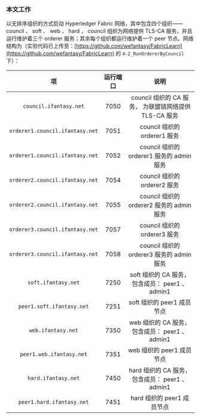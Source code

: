### 本文工作
以无排序组织的方式启动 Hyperledger Fabric 网络，其中包含四个组织—— council 、 soft 、 web 、 hard ， council 组织为网络提供 TLS-CA 服务，并且运行维护着三个 orderer 服务；其余每个组织都运行维护着一个 peer 节点。网络结构为（实验代码已上传至：[https://github.com/wefantasy/FabricLearn](https://github.com/wefantasy/FabricLearn) 的 `4-2_RunOrdererByCouncil` 下）：  

项    |   运行端口  |  说明
:---: | :---:  | :---:
`council.ifantasy.net` |   7050 |  council 组织的 CA 服务， 为联盟链网络提供 TLS-CA 服务
`orderer1.council.ifantasy.net` |   7051 |  council 组织的 orderer1 服务
`orderer1.council.ifantasy.net` |   7052 |  council 组织的 orderer1 服务的 admin 服务
`orderer2.council.ifantasy.net` |   7054 |  council 组织的 orderer2 服务
`orderer2.council.ifantasy.net` |   7055 |  council 组织的 orderer2 服务的 admin 服务
`orderer3.council.ifantasy.net` |   7057 |  council 组织的 orderer3 服务
`orderer3.council.ifantasy.net` |   7058 |  council 组织的 orderer3 服务的 admin 服务
`soft.ifantasy.net` |   7250 |  soft 组织的 CA 服务， 包含成员： peer1 、 admin1
`peer1.soft.ifantasy.net` |   7251 |  soft 组织的 peer1 成员节点
`web.ifantasy.net` |   7350 |  web 组织的 CA 服务， 包含成员： peer1 、 admin1
`peer1.web.ifantasy.net` |   7351 |  web 组织的 peer1 成员节点
`hard.ifantasy.net` |   7450 |  hard 组织的 CA 服务， 包含成员： peer1 、 admin1
`peer1.hard.ifantasy.net` |   7451 |  hard 组织的 peer1 成员节点
